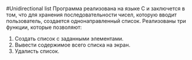#Unidirectional list
Программа реализована на языке C и заключется в том, что для хранения последовательности чисел, которую вводит пользователь, создается однонаправленный список.
Реализованы три функции, которые позволяют:
1. Создать список с заданными элементами.
2. Вывести содержимое всего списка на экран.
3. Удалисть список.